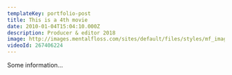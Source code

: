 ```yaml
---
templateKey: portfolio-post
title: This is a 4th movie
date: 2010-01-04T15:04:10.000Z
description: Producer & editor 2018
image: http://images.mentalfloss.com/sites/default/files/styles/mf_image_16x9/public/monster_primary.png?itok=QWN7T3o-&resize=1100x619
videoId: 267406224
---
```


Some information...